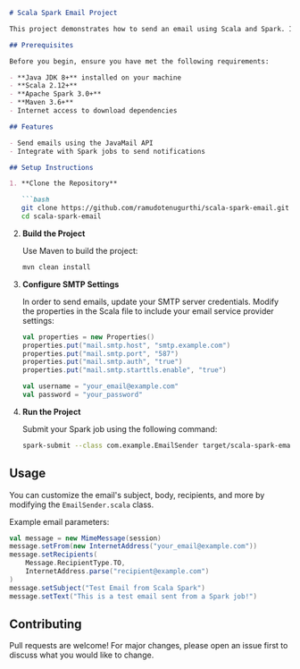 

```markdown
# Scala Spark Email Project

This project demonstrates how to send an email using Scala and Spark. It integrates Apache Spark for distributed data processing and JavaMail API for sending emails programmatically. 

## Prerequisites

Before you begin, ensure you have met the following requirements:

- **Java JDK 8+** installed on your machine
- **Scala 2.12+**
- **Apache Spark 3.0+**
- **Maven 3.6+**
- Internet access to download dependencies

## Features

- Send emails using the JavaMail API
- Integrate with Spark jobs to send notifications

## Setup Instructions

1. **Clone the Repository**

   ```bash
   git clone https://github.com/ramudotenugurthi/scala-spark-email.git
   cd scala-spark-email
   ```

2. **Build the Project**

   Use Maven to build the project:

   ```bash
   mvn clean install
   ```

3. **Configure SMTP Settings**

   In order to send emails, update your SMTP server credentials. Modify the properties in the Scala file to include your email service provider settings:

   ```scala
   val properties = new Properties()
   properties.put("mail.smtp.host", "smtp.example.com")
   properties.put("mail.smtp.port", "587")
   properties.put("mail.smtp.auth", "true")
   properties.put("mail.smtp.starttls.enable", "true")

   val username = "your_email@example.com"
   val password = "your_password"
   ```

4. **Run the Project**

   Submit your Spark job using the following command:

   ```bash
   spark-submit --class com.example.EmailSender target/scala-spark-email-1.0-SNAPSHOT.jar
   ```

## Usage

You can customize the email's subject, body, recipients, and more by modifying the `EmailSender.scala` class.

Example email parameters:

```scala
val message = new MimeMessage(session)
message.setFrom(new InternetAddress("your_email@example.com"))
message.setRecipients(
    Message.RecipientType.TO,
    InternetAddress.parse("recipient@example.com")
)
message.setSubject("Test Email from Scala Spark")
message.setText("This is a test email sent from a Spark job!")
```

## Contributing

Pull requests are welcome! For major changes, please open an issue first to discuss what you would like to change.
